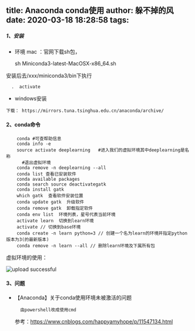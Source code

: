 title: Anaconda  conda使用
author: 躲不掉的风
date: 2020-03-18 18:28:58
tags:
---
##### 1、安装

  -  环境 mac ：官网下载sh包，

      sh   Miniconda3-latest-MacOSX-x86_64.sh

  安装后去/xxx/miniconda3/bin下执行 
  
      .  activate
  -  windows安装
  
 	下载： https://mirrors.tuna.tsinghua.edu.cn/anaconda/archive/
    
#### 2、conda命令

        conda #可查帮助信息
        conda info -e
        source activate deeplearning   #进入我们的虚拟环境其中deeplearning是名称
          #退出虚拟环境
        conda remove -n deeplearning --all
	    conda list 查看已安装软件
        conda available packages
        conda search source deactivategatk
        conda install gatk
 		which gatk  查看软件安装位置
        conda update gatk  升级软件
        conda remove gatk  卸载指定软件
        conda env list  环境列表，星号代表当前环境
        activate learn  切换到learn环境
        activate // 切换到base环境
        conda create -n learn python=3 // 创建一个名为learn的环境并指定python版本为3(的最新版本)
        conda remove -n learn --all // 删除learn环境及下属所有包


  虚拟环境的使用：

  ![upload successful](/images/pasted-93.png)

#### 3、问题
- 【Anaconda】关于conda使用环境未被激活的问题

		由powershell改成使用cmd
    
	参考：https://www.cnblogs.com/happyamyhope/p/11547134.html
